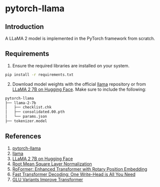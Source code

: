 # pytorch-llama

## Introduction
A LLaMA 2 model is implemented in the PyTorch framework from scratch.

## Requirements
1. Ensure the required libraries are installed on your system.
```bash
pip install -r requirements.txt
```

2. Download model weights with the official [llama](https://github.com/facebookresearch/llama.git) repository or from [LLaMA 2 7B on Hugging Face](https://huggingface.co/meta-llama/Llama-2-7b). Make sure to include the following:
```bash
pytorch-llama
├── llama-2-7b
│   ├── checklist.chk
│   ├── consolidated.00.pth
│   └── params.json
├── tokenizer.model
```

## References
1. [pytorch-llama](https://github.com/hkproj/pytorch-llama)
2. [llama](https://github.com/facebookresearch/llama.git)
3. [LLaMA 2 7B on Hugging Face](https://huggingface.co/meta-llama/Llama-2-7b)
4. [Root Mean Square Layer Normalization](https://arxiv.org/abs/1910.07467)
5. [RoFormer: Enhanced Transformer with Rotary Position Embedding](https://arxiv.org/abs/2104.09864)
6. [Fast Transformer Decoding: One Write-Head is All You Need](https://arxiv.org/abs/1911.02150)
7. [GLU Variants Improve Transformer](https://arxiv.org/abs/2002.05202)